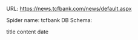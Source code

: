URL: https://news.tcfbank.com/news/default.aspx

Spider name: tcfbank
DB Schema:

title
content
date